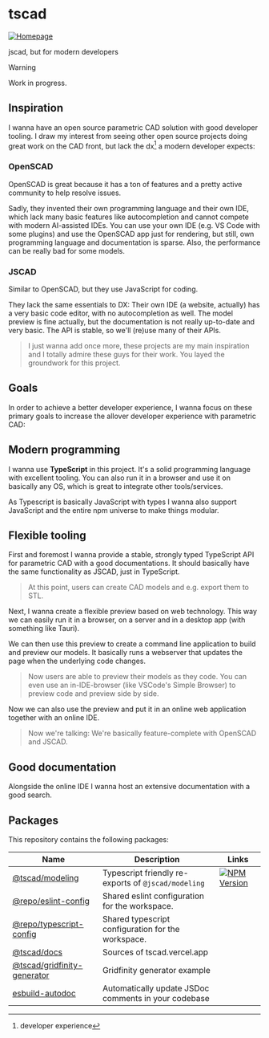 <!-- #region header -->
<!-- Generated by @toolsync/builtin/package-readme. Do not edit manually, instead run `toolsync prepare`. -->

# tscad

[![Homepage](https://img.shields.io/badge/docs-default)](https://tscad.vercel.app)

jscad, but for modern developers

<!-- #endregion header -->

> [!WARNING]
> Work in progress.

## Inspiration

I wanna have an open source parametric CAD solution with good developer tooling. I draw my interest from seeing other open source projects doing great work on the CAD front, but lack the dx[^dx] a modern developer expects:

### OpenSCAD

OpenSCAD is great because it has a ton of features and a pretty active community to help resolve issues.

Sadly, they invented their own programming language and their own IDE, which lack many basic features like autocompletion and cannot compete with modern AI-assisted IDEs. You can use your own IDE (e.g. VS Code with some plugins) and use the OpenSCAD app just for rendering, but still, own programming language and documentation is sparse. Also, the performance can be really bad for some models.

### JSCAD

Similar to OpenSCAD, but they use JavaScript for coding.

They lack the same essentials to DX: Their own IDE (a website, actually) has a very basic code editor, with no autocompletion as well. The model preview is fine actually, but the documentation is not really up-to-date and very basic. The API is stable, so we'll (re)use many of their APIs.

> I just wanna add once more, these projects are my main inspiration and I totally admire these guys for their work. You layed the groundwork for this project.

## Goals

In order to achieve a better developer experience, I wanna focus on these primary goals to increase the allover developer experience with parametric CAD:

## Modern programming

I wanna use **TypeScript** in this project. It's a solid programming language with excellent tooling. You can also run it in a browser and use it on basically any OS, which is great to integrate other tools/services.

As Typescript is basically JavaScript with types I wanna also support JavaScript and the entire npm universe to make things modular.

## Flexible tooling

First and foremost I wanna provide a stable, strongly typed TypeScript API for parametric CAD with a good documentations. It should basically have the same functionality as JSCAD, just in TypeScript.

> At this point, users can create CAD models and e.g. export them to STL.

Next, I wanna create a flexible preview based on web technology. This way we can easily run it in a browser, on a server and in a desktop app (with something like Tauri).

We can then use this preview to create a command line application to build and preview our models. It basically runs a webserver that updates the page when the underlying code changes.

> Now users are able to preview their models as they code. You can even use an in-IDE-browser (like VSCode's Simple Browser) to preview code and preview side by side.

Now we can also use the preview and put it in an online web application together with an online IDE.

> Now we're talking: We're basically feature-complete with OpenSCAD and JSCAD.

## Good documentation

Alongside the online IDE I wanna host an extensive documentation with a good search.

<!-- #region packages -->
<!-- Generated by @toolsync/builtin/package-readme. Do not edit manually, instead run `toolsync prepare`. -->

## Packages

This repository contains the following packages:

| Name                                                         | Description                                          | Links                                                                                                         |
| ------------------------------------------------------------ | ---------------------------------------------------- | ------------------------------------------------------------------------------------------------------------- |
| [@tscad/modeling](packages/modeling)                         | Typescript friendly re-exports of `@jscad/modeling`  | [![NPM Version](https://img.shields.io/npm/v/@tscad/modeling)](https://www.npmjs.com/package/@tscad/modeling) |
| [@repo/eslint-config](packages/eslint-config)                | Shared eslint configuration for the workspace.       |                                                                                                               |
| [@repo/typescript-config](packages/typescript-config)        | Shared typescript configuration for the workspace.   |                                                                                                               |
| [@tscad/docs](apps/docs)                                     | Sources of tscad.vercel.app                          |                                                                                                               |
| [@tscad/gridfinity-generator](examples/gridfinity-generator) | Gridfinity generator example                         |                                                                                                               |
| [esbuild-autodoc](packages/esbuild-autodoc)                  | Automatically update JSDoc comments in your codebase |                                                                                                               |

<!-- #endregion packages -->

[^dx]: developer experience
